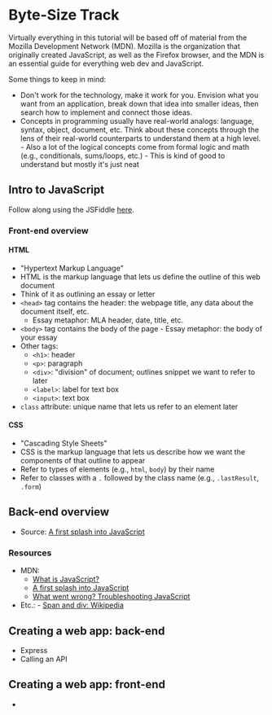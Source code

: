 # Byte-Size Track

Virtually everything in this tutorial will be based off of material from the Mozilla Development Network (MDN). Mozilla is the organization that originally created JavaScript, as well as the Firefox browser, and the MDN is an essential guide for everything web dev and JavaScript.

Some things to keep in mind:

- Don't work for the technology, make it work for you. Envision what you want from an application, break down that idea into smaller ideas, then search how to implement and connect those ideas.
- Concepts in programming usually have real-world analogs: language, syntax, object, document, etc. Think about these concepts through the lens of their real-world counterparts to understand them at a high level.
		- Also a lot of the logical concepts come from formal logic and math (e.g., conditionals, sums/loops, etc.)
		- This is kind of good to understand but mostly it's just neat

## Intro to JavaScript

Follow along using the JSFiddle [here](https://jsfiddle.net/5pb3xvn8/).

### Front-end overview

#### HTML

- "Hypertext Markup Language"
- HTML is the markup language that lets us define the outline of this web document
- Think of it as outlining an essay or letter
- `<head>` tag contains the header: the webpage title, any data about the document itself, etc.
	- Essay metaphor: MLA header, date, title, etc.
- `<body>` tag contains the body of the page
		- Essay metaphor: the body of your essay
- Other tags:
	- `<h1>`: header
	- `<p>`: paragraph
	- `<div>`: "division" of document; outlines snippet we want to refer to later
	- `<label>`: label for text box
	- `<input>`: text box
- `class` attribute: unique name that lets us refer to an element later

#### CSS

- "Cascading Style Sheets"
- CSS is the markup language that lets us describe how we want the components of that outline to appear
- Refer to types of elements (e.g., `html`, `body`) by their name
- Refer to classes with a `.` followed by the class name (e.g.,  `.lastResult`, `.form`)

## Back-end overview

- Source: [A first splash into JavaScript](https://developer.mozilla.org/en-US/docs/Learn/JavaScript/First_steps/A_first_splash)

### Resources

- MDN:
	- [What is JavaScript?](https://developer.mozilla.org/en-US/docs/Learn/JavaScript/First_steps/What_is_JavaScript)
	- [A first splash into JavaScript](https://developer.mozilla.org/en-US/docs/Learn/JavaScript/First_steps/A_first_splash)
	- [What went wrong? Troubleshooting JavaScript](https://developer.mozilla.org/en-US/docs/Learn/JavaScript/First_steps/What_went_wrong)
- Etc.:
		- [Span and div: Wikipedia](https://en.wikipedia.org/wiki/Span_and_div)

## Creating a web app: back-end

- Express
- Calling an API

## Creating a web app: front-end

- 
